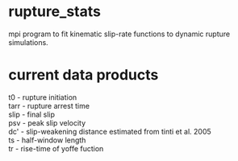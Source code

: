 # rupture_stats
mpi program to fit kinematic slip-rate functions to dynamic rupture simulations.

# current data products
t0 - rupture initiation <br>
tarr - rupture arrest time <br>
slip - final slip <br>
psv - peak slip velocity <br>
dc' - slip-weakening distance estimated from tinti et al. 2005  <br>
ts - half-window length <br>
tr - rise-time of yoffe fuction <br>
